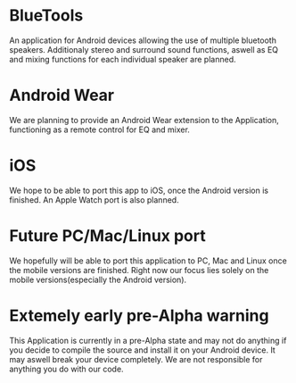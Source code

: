 # BlueTools
An application for Android devices allowing the use of multiple bluetooth speakers. Additionaly stereo and surround sound functions, aswell as EQ and mixing functions for each individual speaker are planned.
# Android Wear
We are planning to provide an Android Wear extension to the Application, functioning as a remote control for EQ and mixer.
# iOS
We hope to be able to port this app to iOS, once the Android version is finished. An Apple Watch port is also planned.
# Future PC/Mac/Linux port
We hopefully will be able to port this application to PC, Mac and Linux once the mobile versions are finished. Right now our focus lies solely on the mobile versions(especially the Android version).
# Extemely early pre-Alpha warning
This Application is currently in a pre-Alpha state and may not do anything if you decide to compile the source and install it on your Android device. It may aswell break your device completely. We are not responsible for anything you do with our code.
